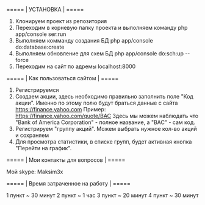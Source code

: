 ===== | УСТАНОВКА | =====

1) Клонируем проект из репозитория
2) Переходим в корневую папку проекта и выполняем команду php app/console ser:run
3) Выполняем комманду создания БД php app/console do:database:create
4) Выполняем обновление для схем БД php app/console do:sch:up --force
5) Переходим на сайт по адремы localhost:8000

===== | Как пользоваться сайтом | =====

1) Регистрируемся
2) Создаем акции, здесь необходимо правильно заполнить поле "Код акции". Именно по этому полю будут браться
данные с сайта https://finance.yahoo.com
Пример: https://finance.yahoo.com/quote/BAC Здесь мы можем наблюдать что "Bank of America Corporation" - полное
название, а "BAC" - сам код. 
3) Регистрируем "группу акций". Можем выбрать нужное кол-во акций и сохраняем
4) Для просмотра статистики, в списке групп, будет активная кнопка "Перейти на график". 

===== | Мои контакты для вопросов | =====

Мой skype: Maksim3x 

===== | Время затраченное на работу | =====

1 пункт ~ 30 минут
2 пункт ~ 1 час 
3 пункт ~ 20 минут
4 пункт ~ 30 минут
